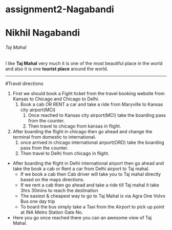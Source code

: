 # assignment2-Nagabandi
# Nikhil Nagabandi
###### Taj Mahal
I like **Taj Mahal** very much it is one of the most beautiful place in the world and also it is one **tourist place** around the world.

---

#Travel directions

1. First we should book a Fight ticket from the travel booking website from Kansas to Chicago and Chicago to Delhi.
    1. Book a cab OR RENT a car and take a ride from Maryville to Kansas city airport(MCI)
        1. Once reached to Kansas city airport(MCI) take the boarding pass from the counter.
        2. Then travel to chicago from kansas in flight.
2. After boarding the flight in chicago then go ahead and change the terminal from domestic to international.
    1. once arrived in chicago international airport(ORD) take the boarding pass from the counter.
    2. Then travel to Delhi from chicago in flight.
* After boarding the flight in Delhi international airport then go ahead and take the book a cab or Rent a car from Delhi airport to Taj mahal.
    * If we book a cab then Cab driver will take you to Taj mahal directly based on the maps directions.
    * If we rent a cab then go ahead and take a ride till Taj mahal it take 3hrs 30mins to reach the destination
    * The easiest & cheapest way to go to Taj Mahal is via Agra One Volvo Bus one day trip
    * To board the bus simply take a Taxi from the Airport to pick up point at INA Metro Station Gate No.
* Here you go once reached there you can an awesome view of Taj Mahal.
